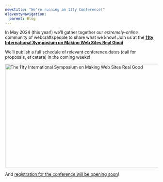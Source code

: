 ```yaml
---
newstitle: "We’re running an 11ty Conference!"
eleventyNavigation:
  parent: Blog
---
```


In May 2024 (this year!) we’ll gather together our _extremely-online_ community of webcraftspeople to share what we know! Join us at the [**11ty International Symposium on Making Web Sites Real Good**](https://conf.11ty.dev/).

We’ll publish a full schedule of relevant conference dates (call for proposals, et cetera) in the coming weeks!

<a href="https://conf.11ty.dev" class="elv-externalexempt opengraph-card">
  <img src="https://v1.opengraph.11ty.dev/https%3A%2F%2Fconf.11ty.dev%2F/medium/" alt="The 11ty International Symposium on Making Web Sites Real Good" loading="lazy" decoding="async" width="650" height="341">
</a>

And [registration for the conference will be opening soon](https://conf.11ty.dev/#subscription)!
